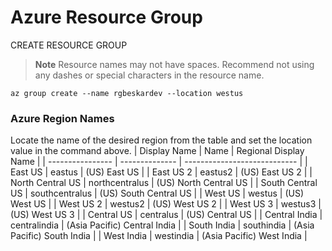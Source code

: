 # Azure Resource Group

CREATE RESOURCE GROUP

> **Note**
> Resource names may not have spaces. Recommend not using any dashes or special characters in the resource name.

```shell
az group create --name rgbeskardev --location westus
```

### Azure Region Names

Locate the name of the desired region from the table and set the location value in the command above.
| Display Name | Name | Regional Display Name |
| ---------------- | -------------- | ---------------------------- |
| East US | eastus | (US) East US |
| East US 2 | eastus2 | (US) East US 2 |
| North Central US | northcentralus | (US) North Central US |
| South Central US | southcentralus | (US) South Central US |
| West US | westus | (US) West US |
| West US 2 | westus2 | (US) West US 2 |
| West US 3 | westus3 | (US) West US 3 |
| Central US | centralus | (US) Central US |
| Central India | centralindia | (Asia Pacific) Central India |
| South India | southindia | (Asia Pacific) South India |
| West India | westindia | (Asia Pacific) West India |

